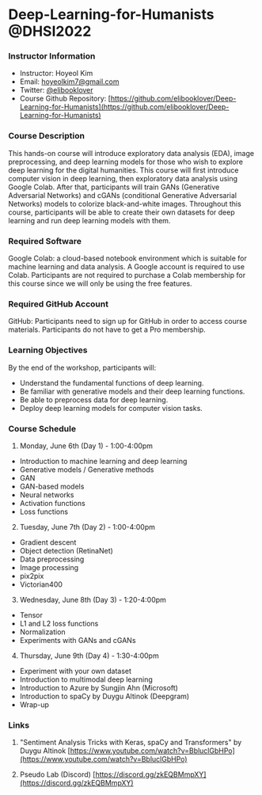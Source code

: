 # Deep-Learning-for-Humanists @DHSI2022

### Instructor Information
- Instructor: Hoyeol Kim
- Email: hoyeolkim7@gmail.com
- Twitter: [@elibooklover](https://twitter.com/elibooklover)
- Course Github Repository: [https://github.com/elibooklover/Deep-Learning-for-Humanists](https://github.com/elibooklover/Deep-Learning-for-Humanists)

### Course Description
This hands-on course will introduce exploratory data analysis (EDA), image preprocessing, and deep learning models for those who wish to explore deep learning for the digital humanities. This course will first introduce computer vision in deep learning, then exploratory data analysis using Google Colab. After that, participants will train GANs (Generative Adversarial Networks) and cGANs (conditional Generative Adversarial Networks) models to colorize black-and-white images. Throughout this course, participants will be able to create their own datasets for deep learning and run deep learning models with them.

### Required Software
Google Colab: a cloud-based notebook environment which is suitable for machine learning and data analysis. A Google account is required to use Colab. Participants are not required to purchase a Colab membership for this course since we will only be using the free features.

### Required GitHub Account
GitHub: Participants need to sign up for GitHub in order to access course materials. Participants do not have to get a Pro membership.

### Learning Objectives
By the end of the workshop, participants will:

-	Understand the fundamental functions of deep learning.
-	Be familiar with generative models and their deep learning functions.
-	Be able to preprocess data for deep learning.
-	Deploy deep learning models for computer vision tasks.

### Course Schedule
1. Monday, June 6th (Day 1) - 1:00-4:00pm
-	Introduction to machine learning and deep learning
-	Generative models / Generative methods
-	GAN
-	GAN-based models
-	Neural networks
-	Activation functions
-	Loss functions

2. Tuesday, June 7th (Day 2) - 1:00-4:00pm
-	Gradient descent
-	Object detection (RetinaNet)
-	Data preprocessing
-	Image processing
-	pix2pix 
-	Victorian400

3. Wednesday, June 8th (Day 3) - 1:20-4:00pm
- Tensor
- L1 and L2 loss functions
- Normalization
- Experiments with GANs and cGANs

4. Thursday, June 9th (Day 4) - 1:30-4:00pm
-	Experiment with your own dataset
-	Introduction to multimodal deep learning
-	Introduction to Azure by Sungjin Ahn (Microsoft)
-	Introduction to spaCy by Duygu Altinok (Deepgram)
-	Wrap-up

### Links
1. "Sentiment Analysis Tricks with Keras, spaCy and Transformers" by Duygu Altinok
[https://www.youtube.com/watch?v=BbluclGbHPo](https://www.youtube.com/watch?v=BbluclGbHPo)

2. Pseudo Lab (Discord)
[https://discord.gg/zkEQBMmpXY](https://discord.gg/zkEQBMmpXY)